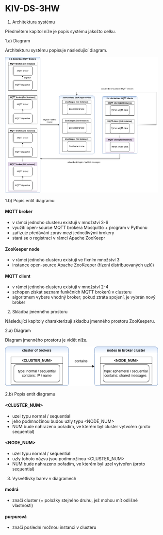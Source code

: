 # KIV-DS-3HW
1) Architektura systému

Předmětem kapitol níže je popis systému jakožto celku.

1.a) Diagram

Architekturu systému popisuje následující diagram.

![Alt text](./whole_sys_architecture.png "Architektura systému - diagram")

1.b) Popis entit diagramu

#### MQTT broker ####
- v rámci jednoho clusteru existují v množství 3-6
- využití open-source MQTT brokera Mosquitto + program v Pythonu
- zařizuje předávání zpráv mezi jednotlivými brokery
- stará se o registraci v rámci Apache ZooKeepr

#### ZooKeeper node ####
- v rámci jednoho clusteru existují ve fixním množství 3
- instance open-source Apache ZooKeeper (řízení distribuovaných uzlů)

#### MQTT client ####
- v rámci jednoho clusteru existují v množství 2-4
- schopen získat seznam funkčních MQTT brokerů v clusteru
- algoritmem vybere vhodný broker; pokud ztráta spojení, je vybrán nový broker

2) Skladba jmenného prostoru

Následující kapitoly charakterizují skladbu jmenného prostoru ZooKeeperu.

2.a) Diagram

Diagram jmenného prostoru je vidět níže.

![Alt text](./namespace.png "Jmenný prostor - diagram")

2.b) Popis entit diagramu

#### <CLUSTER_NUM> ####
- uzel typu normal / sequential
- jeho podmnožinou budou uzly typu <NODE_NUM>
- NUM bude nahrazeno pořadím, ve kterém byl cluster vytvořen (proto sequential)

#### <NODE_NUM> ####
- uzel typu normal / sequential
- uzly tohoto názvu jsou podmnožinou <CLUSTER_NUM>
- NUM bude nahrazeno pořadím, ve kterém byl uzel vytvořen (proto sequential)

3) Vysvětlivky barev v diagramech

#### modrá ####
- značí cluster (= položky stejného druhu, jež mohou mít odlišné vlastnosti)
#### purpurová ####
- značí poslední možnou instanci v clusteru
